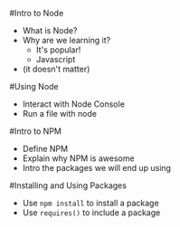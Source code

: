 #Intro to Node

* What is Node?
* Why are we learning it?
  * It's popular!
  * Javascript
* (it doesn't matter)

#Using Node
* Interact with Node Console
* Run a file with node

#Intro to NPM
* Define NPM
* Explain why NPM is awesome
* Intro the packages we will end up using

#Installing and Using Packages
* Use `npm install` to install a package
* Use `requires()` to include a package